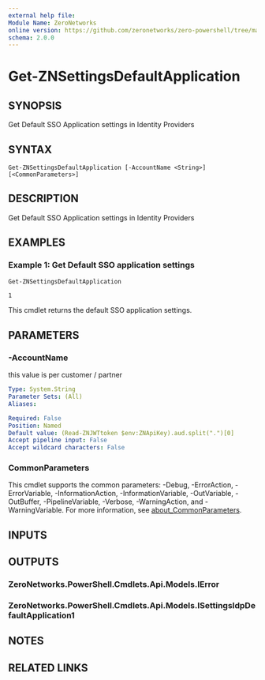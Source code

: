 ```yaml
---
external help file:
Module Name: ZeroNetworks
online version: https://github.com/zeronetworks/zero-powershell/tree/master/src/help/zeronetworks/get-znsettingsdefaultapplication
schema: 2.0.0
---
```


# Get-ZNSettingsDefaultApplication

## SYNOPSIS
Get Default SSO Application settings in Identity Providers

## SYNTAX

```
Get-ZNSettingsDefaultApplication [-AccountName <String>] [<CommonParameters>]
```

## DESCRIPTION
Get Default SSO Application settings in Identity Providers

## EXAMPLES

### Example 1: Get Default SSO application settings
```powershell
Get-ZNSettingsDefaultApplication
```

```output
1
```

This cmdlet returns the default SSO application settings.

## PARAMETERS

### -AccountName
this value is per customer / partner

```yaml
Type: System.String
Parameter Sets: (All)
Aliases:

Required: False
Position: Named
Default value: (Read-ZNJWTtoken $env:ZNApiKey).aud.split(".")[0]
Accept pipeline input: False
Accept wildcard characters: False
```

### CommonParameters
This cmdlet supports the common parameters: -Debug, -ErrorAction, -ErrorVariable, -InformationAction, -InformationVariable, -OutVariable, -OutBuffer, -PipelineVariable, -Verbose, -WarningAction, and -WarningVariable. For more information, see [about_CommonParameters](http://go.microsoft.com/fwlink/?LinkID=113216).

## INPUTS

## OUTPUTS

### ZeroNetworks.PowerShell.Cmdlets.Api.Models.IError

### ZeroNetworks.PowerShell.Cmdlets.Api.Models.ISettingsIdpDefaultApplication1

## NOTES

## RELATED LINKS

